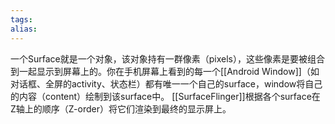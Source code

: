 ```yaml
---
tags: 
alias:
---
```


一个Surface就是一个对象，该对象持有一群像素（pixels），这些像素是要被组合到一起显示到屏幕上的。你在手机屏幕上看到的每一个[[Android Window]]（如对话框、全屏的activity、状态栏）都有唯一一个自己的surface，window将自己的内容（content）绘制到该surface中。
[[SurfaceFlinger]]根据各个surface在Z轴上的顺序（Z-order）将它们渲染到最终的显示屏上。




